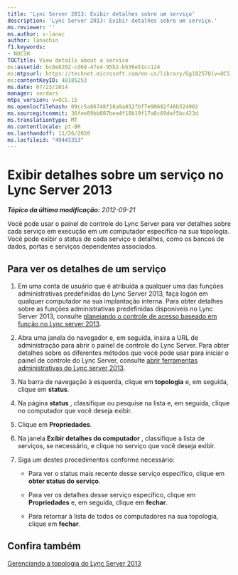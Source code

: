 ```yaml
---
title: 'Lync Server 2013: Exibir detalhes sobre um serviço'
description: 'Lync Server 2013: Exibir detalhes sobre um serviço.'
ms.reviewer: ''
ms.author: v-lanac
author: lanachin
f1.keywords:
- NOCSH
TOCTitle: View details about a service
ms:assetid: bc8e8202-cd68-47e4-95b2-bb36e51cc124
ms:mtpsurl: https://technet.microsoft.com/en-us/library/Gg182578(v=OCS.15)
ms:contentKeyID: 48185253
ms.date: 07/23/2014
manager: serdars
mtps_version: v=OCS.15
ms.openlocfilehash: 09cc5a86748f18a9a032fbf7e90682f46b324902
ms.sourcegitcommit: 36fee89bb887bea4f18b19f17a8c69daf5bc423d
ms.translationtype: MT
ms.contentlocale: pt-BR
ms.lasthandoff: 11/26/2020
ms.locfileid: "49443353"
---
```

# <a name="view-details-about-a-service-in-lync-server-2013"></a>Exibir detalhes sobre um serviço no Lync Server 2013

<div data-xmlns="http://www.w3.org/1999/xhtml">

<div class="topic" data-xmlns="http://www.w3.org/1999/xhtml" data-msxsl="urn:schemas-microsoft-com:xslt" data-cs="https://msdn.microsoft.com/">

<div data-asp="https://msdn2.microsoft.com/asp">



</div>

<div id="mainSection">

<div id="mainBody">

<span> </span>

_**Tópico da última modificação:** 2012-09-21_

Você pode usar o painel de controle do Lync Server para ver detalhes sobre cada serviço em execução em um computador específico na sua topologia. Você pode exibir o status de cada serviço e detalhes, como os bancos de dados, portas e serviços dependentes associados.

<div>

## <a name="to-view-details-for-a-service"></a>Para ver os detalhes de um serviço

1.  Em uma conta de usuário que é atribuída a qualquer uma das funções administrativas predefinidas do Lync Server 2013, faça logon em qualquer computador na sua implantação interna. Para obter detalhes sobre as funções administrativas predefinidas disponíveis no Lync Server 2013, consulte [planejando o controle de acesso baseado em função no Lync server 2013](lync-server-2013-planning-for-role-based-access-control.md).

2.  Abra uma janela do navegador e, em seguida, insira a URL de administração para abrir o painel de controle do Lync Server. Para obter detalhes sobre os diferentes métodos que você pode usar para iniciar o painel de controle do Lync Server, consulte [abrir ferramentas administrativas do Lync server 2013](lync-server-2013-open-lync-server-administrative-tools.md).

3.  Na barra de navegação à esquerda, clique em **topologia** e, em seguida, clique em **status**.

4.  Na página **status** , classifique ou pesquise na lista e, em seguida, clique no computador que você deseja exibir.

5.  Clique em **Propriedades**.

6.  Na janela **Exibir detalhes do computador** , classifique a lista de serviços, se necessário, e clique no serviço que você deseja exibir.

7.  Siga um destes procedimentos conforme necessário:
    
      - Para ver o status mais recente desse serviço específico, clique em **obter status do serviço**.
    
      - Para ver os detalhes desse serviço específico, clique em **Propriedades** e, em seguida, clique em **fechar**.
    
      - Para retornar à lista de todos os computadores na sua topologia, clique em **fechar**.

</div>

<div>

## <a name="see-also"></a>Confira também


[Gerenciando a topologia do Lync Server 2013](lync-server-2013-managing-the-lync-server-topology.md)  
  

</div>

</div>

<span> </span>

</div>

</div>

</div>

